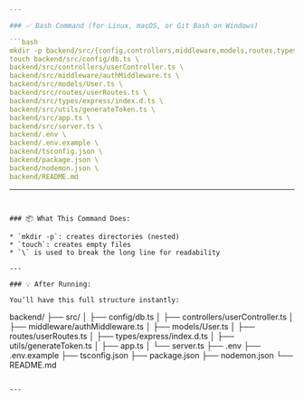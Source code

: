 ```yaml
---

### ✅ Bash Command (for Linux, macOS, or Git Bash on Windows)

```bash
mkdir -p backend/src/{config,controllers,middleware,models,routes,types/express,utils} && \
touch backend/src/config/db.ts \
backend/src/controllers/userController.ts \
backend/src/middleware/authMiddleware.ts \
backend/src/models/User.ts \
backend/src/routes/userRoutes.ts \
backend/src/types/express/index.d.ts \
backend/src/utils/generateToken.ts \
backend/src/app.ts \
backend/src/server.ts \
backend/.env \
backend/.env.example \
backend/tsconfig.json \
backend/package.json \
backend/nodemon.json \
backend/README.md
```

---
```


### 📦 What This Command Does:

* `mkdir -p`: creates directories (nested)
* `touch`: creates empty files
* `\` is used to break the long line for readability

---

### 💡 After Running:

You’ll have this full structure instantly:

```
backend/
├── src/
│   ├── config/db.ts
│   ├── controllers/userController.ts
│   ├── middleware/authMiddleware.ts
│   ├── models/User.ts
│   ├── routes/userRoutes.ts
│   ├── types/express/index.d.ts
│   ├── utils/generateToken.ts
│   ├── app.ts
│   └── server.ts
├── .env
├── .env.example
├── tsconfig.json
├── package.json
├── nodemon.json
└── README.md
```

---



